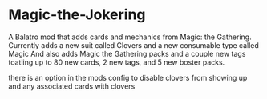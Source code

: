 # Magic-the-Jokering
 A Balatro mod that adds cards and mechanics from Magic: the Gathering.
 Currently adds a new suit called Clovers and a new consumable type called Magic
 And also adds Magic the Gathering packs and a couple new tags
 toatling up to 80 new cards, 2 new tags, and 5 new boster packs.

there is an option in the mods config to disable clovers from showing up and any associated cards with clovers
   
